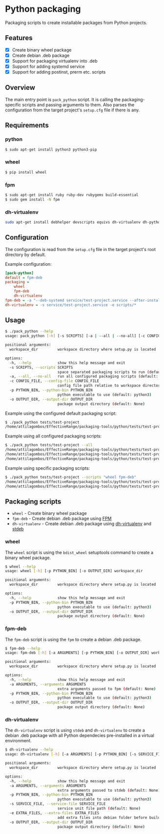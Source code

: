 # Python packaging

Packaging scripts to create installable packages from Python projects.

## Features

- [x] Create binary wheel package
- [x] Create debian .deb package
- [x] Support for packaging virtualenv into .deb
- [x] Support for adding systemd service
- [x] Support for adding postinst, prerm etc. scripts

## Overview

The main entry point is `pack_python` script.
It is calling the packaging-specific scripts and passing arguments to them.
Also parses the configuration from the target project's `setup.cfg` file if there is any.

## Requirements

### python

```bash
$ sudo apt-get install python3 python3-pip
```

### wheel

```bash
$ pip install wheel
```

### fpm

```bash
$ sudo apt-get install ruby ruby-dev rubygems build-essential
$ sudo gem install -N fpm
```

### dh-virtualenv

```bash
sudo apt-get install debhelper devscripts equivs dh-virtualenv dh-python python3-virtualenv python3-all python3-stdeb
```

## Configuration

The configuration is read from the `setup.cfg` file in the target project's root directory by default.

Example configuration:

```ini
[pack-python]
default = fpm-deb
packaging =
    wheel
    fpm-deb
    dh-virtualenv
fpm-deb = -a "--deb-systemd service/test-project.service --after-install scripts/test-project.postinst"
dh-virtualenv = -s service/test-project.service -e scripts/*
```

## Usage

```bash
$ ./pack_python --help
usage: pack_python [-h] [-s SCRIPTS] [-a | --all | --no-all] [-c CONFIG_FILE] [-p PYTHON_BIN] [-o OUTPUT_DIR] workspace_dir

positional arguments:
  workspace_dir         workspace directory where setup.py is located

options:
  -h, --help            show this help message and exit
  -s SCRIPTS, --scripts SCRIPTS
                        space separated packaging scripts to run (default: None)
  -a, --all, --no-all   run all configured packaging scripts (default: False)
  -c CONFIG_FILE, --config-file CONFIG_FILE
                        config file path relative to workspace directory (default: setup.cfg)
  -p PYTHON_BIN, --python-bin PYTHON_BIN
                        python executable to use (default: python3)
  -o OUTPUT_DIR, --output-dir OUTPUT_DIR
                        package output directory (default: None)
```

Example using the configured default packaging script:

```bash
$ ./pack_python tests/test-project
/home/attilagombos/EffectiveRange/packaging-tools/python/tests/test-project/dist/python3-test-project_1.0.0_all.deb
```

Example using all configured packaging scripts:

```bash
$ ./pack_python tests/test-project --all
/home/attilagombos/EffectiveRange/packaging-tools/python/tests/test-project/dist/test_project-1.0.0-py3-none-any.whl
/home/attilagombos/EffectiveRange/packaging-tools/python/tests/test-project/dist/python3-test-project_1.0.0_all.deb
/home/attilagombos/EffectiveRange/packaging-tools/python/tests/test-project/dist/test-project_1.0.0-1_all.deb
```

Example using specific packaging scripts:

```bash
$ ./pack_python tests/test-project --scripts "wheel fpm-deb"
/home/attilagombos/EffectiveRange/packaging-tools/python/tests/test-project/dist/test_project-1.0.0-py3-none-any.whl
/home/attilagombos/EffectiveRange/packaging-tools/python/tests/test-project/dist/python3-test-project_1.0.0_all.deb
```

## Packaging scripts

- `wheel` - Create binary wheel package
- `fpm-deb` - Create debian .deb package using [FPM](https://fpm.readthedocs.io/en/latest/index.html)
- `dh-virtualenv` - Create debian .deb package using [dh-virtualenv](https://dh-virtualenv.readthedocs.io/en/latest/)
  and [stdeb](https://github.com/astraw/stdeb)

### wheel

The `wheel` script is using the `bdist_wheel` setuptools command to create a binary wheel package.

```bash
$ wheel --help
usage: wheel [-h] [-p PYTHON_BIN] [-o OUTPUT_DIR] workspace_dir

positional arguments:
  workspace_dir         workspace directory where setup.py is located

options:
  -h, --help            show this help message and exit
  -p PYTHON_BIN, --python-bin PYTHON_BIN
                        python executable to use (default: python3)
  -o OUTPUT_DIR, --output-dir OUTPUT_DIR
                        package output directory (default: None)
```

### fpm-deb

The `fpm-deb` script is using the `fpm` to create a debian .deb package.

```bash
$ fpm-deb --help
usage: fpm-deb [-h] [-a ARGUMENTS] [-p PYTHON_BIN] [-o OUTPUT_DIR] workspace_dir

positional arguments:
  workspace_dir         workspace directory where setup.py is located

options:
  -h, --help            show this help message and exit
  -a ARGUMENTS, --arguments ARGUMENTS
                        extra arguments passed to fpm (default: None)
  -p PYTHON_BIN, --python-bin PYTHON_BIN
                        python executable to use (default: python3)
  -o OUTPUT_DIR, --output-dir OUTPUT_DIR
                        package output directory (default: None)
```

### dh-virtualenv

The `dh-virtualenv` script is using `stdeb` and `dh-virtualenv` to create a debian .deb package
with all Python dependecies pre-installed in a virtual environment.

```bash
$ dh-virtualenv --help
usage: dh-virtualenv [-h] [-a ARGUMENTS] [-p PYTHON_BIN] [-s SERVICE_FILE] [-e EXTRA_FILES] [-o OUTPUT_DIR] workspace_dir

positional arguments:
  workspace_dir         workspace directory where setup.py is located

options:
  -h, --help            show this help message and exit
  -a ARGUMENTS, --arguments ARGUMENTS
                        extra arguments passed to stdeb (default: None)
  -p PYTHON_BIN, --python-bin PYTHON_BIN
                        python executable to use (default: python3)
  -s SERVICE_FILE, --service-file SERVICE_FILE
                        service unit file path (default: None)
  -e EXTRA_FILES, --extra-files EXTRA_FILES
                        add extra files into debian folder before build (default: None)
  -o OUTPUT_DIR, --output-dir OUTPUT_DIR
                        package output directory (default: None)
```
